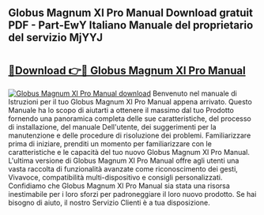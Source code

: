 ## Globus Magnum Xl Pro Manual Download gratuit PDF - Part-EwY Italiano Manuale del proprietario del servizio MjYYJ

# <h2><a href="http://dfgsypa.blite.top/?on=Globus+Magnum+Xl+Pro+Manual">🔗Download 👉🔴 Globus Magnum Xl Pro Manual</a></h2>

[![Globus Magnum Xl Pro Manual download](https://i.imgur.com/lujVjoI.png)](http://dfgsypa.blite.top/?on=Globus+Magnum+Xl+Pro+Manual)
Benvenuto nel manuale di Istruzioni per il tuo Globus Magnum Xl Pro Manual appena arrivato. Questo Manuale ha lo scopo di aiutarti a ottenere il massimo dal tuo Prodotto fornendo una panoramica completa delle sue caratteristiche, del processo di installazione, del manuale Dell'utente, dei suggerimenti per la manutenzione e delle procedure di risoluzione dei problemi. Familiarizzare prima di iniziare, prenditi un momento per familiarizzare con le caratteristiche e le capacità del tuo nuovo Globus Magnum Xl Pro Manual. L'ultima versione di Globus Magnum Xl Pro Manual offre agli utenti una vasta raccolta di funzionalità avanzate come riconoscimento dei gesti, Vivavoce, compatibilità multi-dispositivo e consigli personalizzati. Confidiamo che Globus Magnum Xl Pro Manual sia stata una risorsa inestimabile per i loro sforzi per padroneggiare il loro nuovo prodotto. Se hai bisogno di aiuto, il nostro Servizio Clienti è a tua disposizione.
